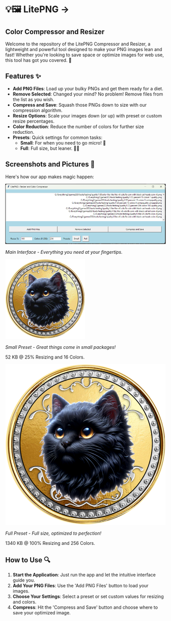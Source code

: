# 💡🖼️ LitePNG -> 
## Color Compressor and Resizer

Welcome to the repository of the LitePNG Compressor and Resizer, a lightweight and powerful tool designed to make your PNG images lean and fast! Whether you're looking to save space or optimize images for web use, this tool has got you covered. 🚀

## Features ✨

- **Add PNG Files**: Load up your bulky PNGs and get them ready for a diet.
- **Remove Selected**: Changed your mind? No problem! Remove files from the list as you wish.
- **Compress and Save**: Squash those PNGs down to size with our compression algorithm.
- **Resize Options**: Scale your images down (or up) with preset or custom resize percentages.
- **Color Reduction**: Reduce the number of colors for further size reduction.
- **Presets**: Quick settings for common tasks:
  - **Small**: For when you need to go micro! 🐜
  - **Full**: Full size, but leaner. 🏋️‍♂️

## Screenshots and Pictures 📸

Here's how our app makes magic happen:

![App Screenshot](screenshot.png)

*Main Interface - Everything you need at your fingertips.*

![Small Preset](small.png)

*Small Preset - Great things come in small packages!*

52 KB @ 25% Resizing and 16 Colors.

![Full Preset](full.png)

*Full Preset - Full size, optimized to perfection!*

1340 KB @ 100% Resizing and 256 Colors.

## How to Use 🔍

1. **Start the Application**: Just run the app and let the intuitive interface guide you.
2. **Add Your PNG Files**: Use the 'Add PNG Files' button to load your images.
3. **Choose Your Settings**: Select a preset or set custom values for resizing and colors.
4. **Compress**: Hit the 'Compress and Save' button and choose where to save your optimized image.
